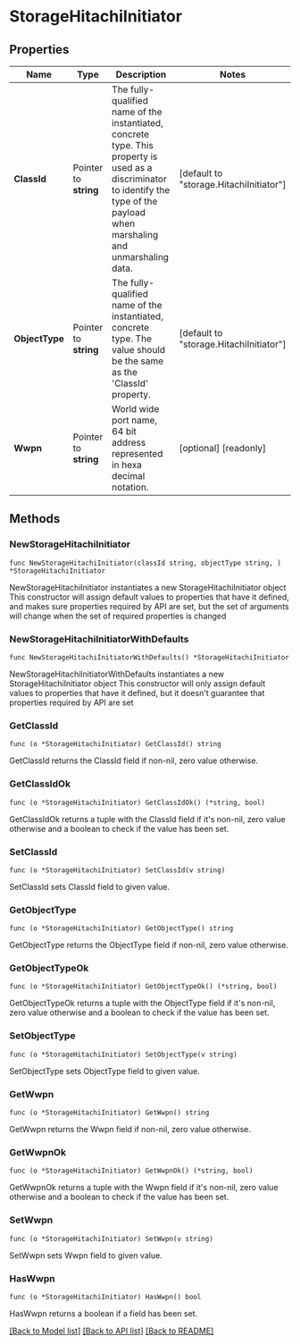 # StorageHitachiInitiator

## Properties

Name | Type | Description | Notes
------------ | ------------- | ------------- | -------------
**ClassId** | Pointer to **string** | The fully-qualified name of the instantiated, concrete type. This property is used as a discriminator to identify the type of the payload when marshaling and unmarshaling data. | [default to "storage.HitachiInitiator"]
**ObjectType** | Pointer to **string** | The fully-qualified name of the instantiated, concrete type. The value should be the same as the &#39;ClassId&#39; property. | [default to "storage.HitachiInitiator"]
**Wwpn** | Pointer to **string** | World wide port name, 64 bit address represented in hexa decimal notation. | [optional] [readonly] 

## Methods

### NewStorageHitachiInitiator

`func NewStorageHitachiInitiator(classId string, objectType string, ) *StorageHitachiInitiator`

NewStorageHitachiInitiator instantiates a new StorageHitachiInitiator object
This constructor will assign default values to properties that have it defined,
and makes sure properties required by API are set, but the set of arguments
will change when the set of required properties is changed

### NewStorageHitachiInitiatorWithDefaults

`func NewStorageHitachiInitiatorWithDefaults() *StorageHitachiInitiator`

NewStorageHitachiInitiatorWithDefaults instantiates a new StorageHitachiInitiator object
This constructor will only assign default values to properties that have it defined,
but it doesn't guarantee that properties required by API are set

### GetClassId

`func (o *StorageHitachiInitiator) GetClassId() string`

GetClassId returns the ClassId field if non-nil, zero value otherwise.

### GetClassIdOk

`func (o *StorageHitachiInitiator) GetClassIdOk() (*string, bool)`

GetClassIdOk returns a tuple with the ClassId field if it's non-nil, zero value otherwise
and a boolean to check if the value has been set.

### SetClassId

`func (o *StorageHitachiInitiator) SetClassId(v string)`

SetClassId sets ClassId field to given value.


### GetObjectType

`func (o *StorageHitachiInitiator) GetObjectType() string`

GetObjectType returns the ObjectType field if non-nil, zero value otherwise.

### GetObjectTypeOk

`func (o *StorageHitachiInitiator) GetObjectTypeOk() (*string, bool)`

GetObjectTypeOk returns a tuple with the ObjectType field if it's non-nil, zero value otherwise
and a boolean to check if the value has been set.

### SetObjectType

`func (o *StorageHitachiInitiator) SetObjectType(v string)`

SetObjectType sets ObjectType field to given value.


### GetWwpn

`func (o *StorageHitachiInitiator) GetWwpn() string`

GetWwpn returns the Wwpn field if non-nil, zero value otherwise.

### GetWwpnOk

`func (o *StorageHitachiInitiator) GetWwpnOk() (*string, bool)`

GetWwpnOk returns a tuple with the Wwpn field if it's non-nil, zero value otherwise
and a boolean to check if the value has been set.

### SetWwpn

`func (o *StorageHitachiInitiator) SetWwpn(v string)`

SetWwpn sets Wwpn field to given value.

### HasWwpn

`func (o *StorageHitachiInitiator) HasWwpn() bool`

HasWwpn returns a boolean if a field has been set.


[[Back to Model list]](../README.md#documentation-for-models) [[Back to API list]](../README.md#documentation-for-api-endpoints) [[Back to README]](../README.md)


